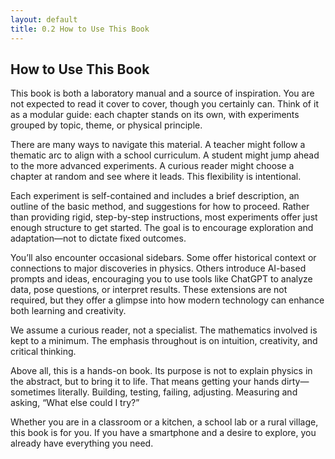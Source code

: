 ```yaml
---
layout: default
title: 0.2 How to Use This Book
---
```


## How to Use This Book

This book is both a laboratory manual and a source of inspiration. You are not expected to read it cover to cover, though you certainly can. Think of it as a modular guide: each chapter stands on its own, with experiments grouped by topic, theme, or physical principle.

There are many ways to navigate this material. A teacher might follow a thematic arc to align with a school curriculum. A student might jump ahead to the more advanced experiments. A curious reader might choose a chapter at random and see where it leads. This flexibility is intentional.

Each experiment is self-contained and includes a brief description, an outline of the basic method, and suggestions for how to proceed. Rather than providing rigid, step-by-step instructions, most experiments offer just enough structure to get started. The goal is to encourage exploration and adaptation—not to dictate fixed outcomes.

You’ll also encounter occasional sidebars. Some offer historical context or connections to major discoveries in physics. Others introduce AI-based prompts and ideas, encouraging you to use tools like ChatGPT to analyze data, pose questions, or interpret results. These extensions are not required, but they offer a glimpse into how modern technology can enhance both learning and creativity.

We assume a curious reader, not a specialist. The mathematics involved is kept to a minimum. The emphasis throughout is on intuition, creativity, and critical thinking.

Above all, this is a hands-on book. Its purpose is not to explain physics in the abstract, but to bring it to life. That means getting your hands dirty—sometimes literally. Building, testing, failing, adjusting. Measuring and asking, “What else could I try?”

Whether you are in a classroom or a kitchen, a school lab or a rural village, this book is for you. If you have a smartphone and a desire to explore, you already have everything you need.
